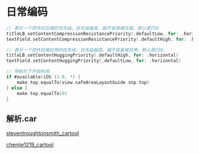# 日常编码



```swift
// 表示一个控件抗压缩的优先级。优先级越高，越不容易被压缩，默认是750
titleLB.setContentCompressionResistancePriority(.defaultLow, for: .horizontal)
textField.setContentCompressionResistancePriority(.defaultHigh, for: .horizontal)

// 表示一个控件抗被拉伸的优先级。优先级越高，越不容易被拉伸，默认是250。
titleLB.setContentHuggingPriority(.defaultHigh, for: .horizontal)
textField.setContentHuggingPriority(.defaultLow, for: .horizontal)
```



```swift
// 导航栏下开始布局
if #available(iOS 11.0, *) {
    make.top.equalTo(view.safeAreaLayoutGuide.snp.top)
} else {
    make.top.equalTo(0)
}
```





## 解析.car

[steventroughtonsmith_cartool](https://github.com/steventroughtonsmith/cartool)

[chenjie1219_cartool](https://github.com/chenjie1219/cartool)




